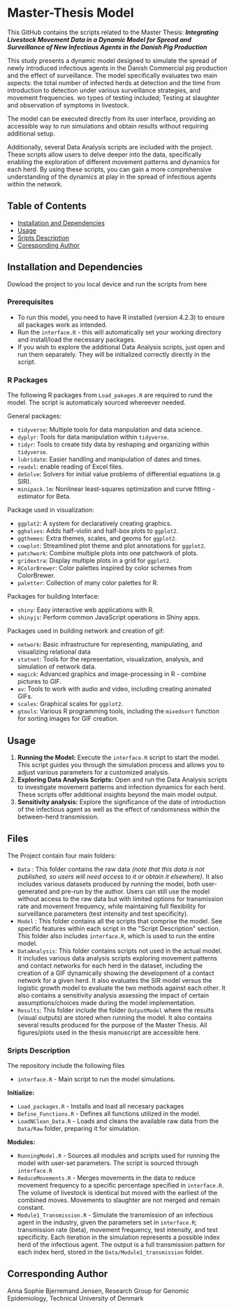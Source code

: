# Master-Thesis Model
This GitHub contains the scripts related to the Master Thesis: **_Integrating Livestock Movement Data in a Dynamic Model for Spread and Surveillance of New Infectious Agents in the Danish Pig Production_**

This study presents a dynamic model designed to simulate the spread of newly introduced infectious agents in the Danish Commercial pig production and the effect of surveillance. The model specifically evaluates two main aspects: the total number of infected herds at detection and the time from introduction to detection under various surveillance strategies, and movement frequencies.
wo types of testing included; Testing at slaughter and observation of symptoms in livestock.

The model can be executed directly from its user interface, providing an accessible way to run simulations and obtain results without requiring additional setup.

Additionally, several Data Analysis scripts are included with the project. These scripts allow users to delve deeper into the data, specifically enabling the exploration of different movement patterns and dynamics for each herd. By using these scripts, you can gain a more comprehensive understanding of the dynamics at play in the spread of infectious agents within the network. 

## Table of Contents

- [Installation and Dependencies](#installation)
- [Usage](#usage)
- [Sripts Description](#Sripts-Description)
- [Coresponding Author](#Coresponding-Author)

  
## Installation and Dependencies
Dowload the project to you local device and run the scripts from here
### Prerequisites
- To run this model, you need to have R installed (version 4.2.3) to ensure all packages work as intended.
- Run the `interface.R` - this will automatically set your working directory and install/load the necessary packages.
- If you wish to explore the additional Data Analysis scripts, just open and run them separately. They will be initialized correctly directly in the script.

### R Packages
The following R packages from `Load_pakages.R` are required to rund the model. The script is automaticaly sourced whereever needed. 

General packages:
+ `tidyverse`: Multiple tools for data manpulation and data science.
+ `dyplyr`: Tools for data manipulation within `tidyverse`.
+ `tidyr`: Tools to create tidy data by reshaping and organizing within `tidyverse`.
+ `lubridate`: Easier handling and manipulation of dates and times.
+ `readxl`: enable reading of Excel files.
+ `deSolve`: Solvers for initial value problems of differential equations (e.g SIR).
+ `minipack.lm`: Nonlinear least-squares optimization and curve fitting - estimator for Beta.
  
Package used in visualization:
+ `ggplot2`: A system for declaratively creating graphics.
+ `gghalves`: Adds half-violin and half-box plots to `ggplot2`.
+ `ggthemes`: Extra themes, scales, and geoms for `ggplot2`.
+ `cowplot`: Streamlined plot theme and plot annotations for `ggplot2`.
+ `patchwork`: Combine multiple plots into one patchwork of plots.
+ `gridextra`: Display multiple plots in a grid for `ggplot2`.
+ `RColorBrewer`: Color palettes inspired by color schemes from ColorBrewer.
+ `paletter`: Collection of many color palettes for R.
  
Packages for building Interface:
+ `shiny`: Easy interactive web applications with R.
+ `shinyjs`: Perform common JavaScript operations in Shiny apps.
  
Packages used in building network and creation of gif:
+ `network`: Basic infrastructure for representing, manipulating, and visualizing relational data
+ `statnet`: Tools for the representation, visualization, analysis, and simulation of network data.
+ `magick`: Advanced graphics and image-processing in R - combine pictures to GIF.
+ `av`: Tools to work with audio and video, including creating animated GIFs.
+ `scales`: Graphical scales for `ggplot2`.
+ `gtools`: Various R programming tools, including the `mixedsort` function for sorting images for GIF creation.

## Usage
1. **Running the Model:** Execute the `interface.R` script to start the model. This script guides you through the simulation process and allows you to adjust various parameters for a customized analysis.
2. **Exploring Data Analysis Scripts:** Open and run the Data Analysis scripts to investigate movement patterns and infection dynamics for each herd. These scripts offer additional insights beyond the main model output.
3. **Sensitivity analysis:** Explore the significance of the date of introduction of the infectious agent as well as the effect of randomsness within the between-herd transmission. 

## Files 
The Project contain four main folders:
- `Data` : This folder contains the raw data _(note that this data is not published, so users will need access to it or obtain it elsewhere)_. It also includes various datasets produced by running the model, both user-generated and pre-run by the author. Users can still use the model without access to the raw data but with limited options for transmission rate and movement frequency, while maintaining full flexibility for surveillance parameters (test intensity and test specificity).
- `Model` : This folder contains all the scripts that comprise the model. See specific features within each script in the "Script Description" section. This folder also includes `interface.R`, which is used to run the entire model.
- `DataAnalysis`: This folder contains scripts not used in the actual model. It includes various data analysis scripts exploring movement patterns and contact networks for each herd in the dataset, including the creation of a GIF dynamically showing the development of a contact network for a given herd. It also evaluates the SIR model versus the logistic growth model to evaluate the two methods against each other. It also contains a sensitivity analysis assessing the impact of certain assumptions/choices made during the model implementation.
- `Results`: This folder include the folder `OutputModel` where the results (visual outputs) are stored when running the model. It also contains several results produced for the purpose of the Master Thesis. All figures/plots used in the thesis manuscript are accessible here.

### Sripts Description
The repository include the following files
+ `interface.R` - Main script to run the model simulations.
  
**Initialize:**
+ `Load_packages.R` - Installs and load all necesary packages
+ `Define_Functions.R` - Defines all functions utilized in the model.
+ `LoadNClean_Data.R` - Loads and cleans the available raw data from the `Data/Raw` folder, preparing it for simulation.

**Modules:**
+ `RunningModel.R` - Sources all modules and scripts used for running the model with user-set parameters. The script is sourced through `interface.R`
+ `ReduceMovements.R` - Merges movements in the data to reduce movement frequency to a specific percentage specified in `interface.R`. The volume of livestock is identical but moved with the earliest of the combined moves. Movements to slaughter are not merged and remain constant.
+ `Module1_Transmission.R` - Simulate the transmission of an infectious agent in the industry, given the parameters set in `interface.R`; transmission rate (beta), movement frequency, test intensity, and test specificity. Each iteration in the simulation represents a possible index herd of the infectious agent. The output is a full transmission pattern for each index herd, stored in the `Data/Module1_transmission` folder. 


## Corresponding Author
Anna Sophie Bjerremand Jensen, Research Group for Genomic Epidemiology, Technical University of Denmark
